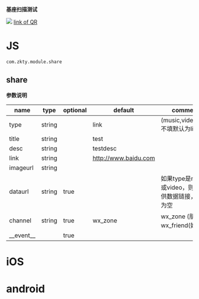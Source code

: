 

**基座扫描测试**
<div id='modulename' style='display:none'>share</div> <img id='qrimg' src='https://api.qrserver.com/v1/create-qr-code/?size=150x150&data=http://192.168.44.52:3000/docs/modules/all/dist/ui/index.html'></img>
<a id='qrlink' href="about:none">link of QR</a>



# JS


`
com.zkty.module.share
`



## share



	
**参数说明**

| name                        | type      | optional | default   | comment  |
| --------------------------- | --------- | -------- | --------- |--------- |
| type | string |  | link |  (music,video,link) 不填默认为link |
| title | string |  | test |  |
| desc | string |  | testdesc |  |
| link | string |  | http://www.baidu.com |  |
| imageurl | string |  |  |  |
| dataurl | string | true |  |  如果type是music或video，则要提供数据链接，默认为空 |
| channel | string | true | wx_zone | wx_zone (朋友圈) wx_friend(好友) |
| \_\_event\_\_ |  | true |  |  |

    

# iOS


# android


